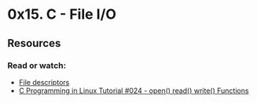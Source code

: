 # 0x15. C - File I/O

## Resources
### Read or watch:

- [File descriptors](https://intranet.alxswe.com/rltoken/Duva-9Fjyskt39R__Nnazg)
- [C Programming in Linux Tutorial #024 - open() read() write() Functions](https://intranet.alxswe.com/rltoken/x05veqiLPSxXmJf9zTtCkQ)
